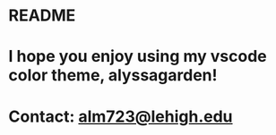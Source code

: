 # README

# I hope you enjoy using my vscode color theme, alyssagarden!

# Contact: alm723@lehigh.edu